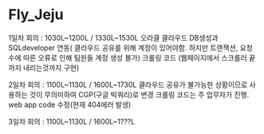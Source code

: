 # Fly_Jeju

1일차
회의 : 1030L~1200L / 1330L~1530L
오라클 클라우드 DB생성과 SQLdeveloper 연동( 클라우드 공유를 위해 계정이 있어야함. 하지만 트랜잭션, 요청 수에 따른 오류로 인해 팀원들 계정 생성 불가)
크롤링 코드 (웹페이지에서 스크롤러 끝까지 내리는것까지 구현)

2일차
회의 : 1100L~1130L / 1600L~1730L
클라우드 공유가 불가능한 상황이므로 사용하는 것이 무의미하여 CGP(구글 빅쿼리)로 변경
크롤링 코드는 주 업무자가 진행.
web app code 수정(현재 404에러 발생)

3일차
회의 : 1100L~1130L / 1600L~1???L
